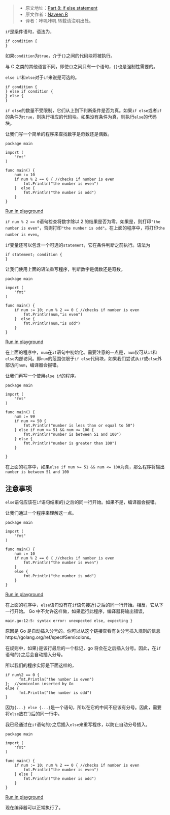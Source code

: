 > * 原文地址：[Part 8: if else statement](https://golangbot.com/if-statement/)
> * 原文作者：[Naveen R](https://golangbot.com/about/)
> * 译者：咔叽咔叽
转载请注明出处。

`if`是条件语句，语法为，

```golang
if condition {  
}
```
如果`condition`为`true`，介于`{}`之间的代码块将被执行。

与 C 之类的其他语言不同，即使`{}`之间只有一个语句，`{}`也是强制性需要的。

`else if`和`else`对于`if`来说是可选的。

```golang
if condition {  
} else if condition {
} else {
}
```

`if else`的数量不受限制，它们从上到下判断条件是否为真。如果`if else`或者`if`的条件为`true`，则执行相应的代码块。如果没有条件为真，则执行`else`的代码块。

让我们写一个简单的程序来查找数字是奇数还是偶数。

```golang
package main

import (  
    "fmt"
)

func main() {  
    num := 10
    if num % 2 == 0 { //checks if number is even
        fmt.Println("the number is even") 
    }  else {
        fmt.Println("the number is odd")
    }
}
```
[Run in playground](https://play.golang.org/p/vWfN8UqZUr)

`if num % 2 == 0`语句检查将数字除以 2 的结果是否为零。如果是，则打印`"the number is even"`，否则打印`"the number is odd"`。在上面的程序中，将打印`the number is even`。

`if`变量还可以包含一个可选的`statement`，它在条件判断之前执行。语法为

```golang
if statement; condition {  
}
```

让我们使用上面的语法重写程序，判断数字是偶数还是奇数。

```golang
package main

import (  
    "fmt"
)

func main() {  
    if num := 10; num % 2 == 0 { //checks if number is even
        fmt.Println(num,"is even") 
    }  else {
        fmt.Println(num,"is odd")
    }
}
```
[Run in playground](https://play.golang.org/p/_X9q4MWr4s)

在上面的程序中，`num`在`if`语句中初始化。需要注意的一点是，`num`仅可从`if`和`else`内部访问。即`num`的范围仅限于`if else`代码块，如果我们尝试从`if`或`else`外部访问`num`，编译器会报错。

让我们再写一个使用`else if`的程序。

```golang
package main

import (  
    "fmt"
)

func main() {  
    num := 99
    if num <= 50 {
        fmt.Println("number is less than or equal to 50")
    } else if num >= 51 && num <= 100 {
        fmt.Println("number is between 51 and 100")
    } else {
        fmt.Println("number is greater than 100")
    }

}
```
在上面的程序中，如果`else if num >= 51 && num <= 100`为真，那么程序将输出`number is between 51 and 100`

## 注意事项
`else`语句应该在`if`语句结束的`}`之后的同一行开始。如果不是，编译器会报错。

让我们通过一个程序来理解这一点。

```golang
package main

import (  
    "fmt"
)

func main() {  
    num := 10
    if num % 2 == 0 { //checks if number is even
        fmt.Println("the number is even") 
    }  
    else {
        fmt.Println("the number is odd")
    }
}
```
[Run in playground](https://play.golang.org/p/RYNqZZO2F9)

在上面的程序中，`else`语句没有在`if`语句接近`}`之后的同一行开始。相反，它从下一行开始。 Go 中不允许这样做，如果运行此程序，编译器将输出错误，
```plain
main.go:12:5: syntax error: unexpected else, expecting }  
```

原因是 Go 是自动插入分号的。你可以从这个链接查看有关分号插入规则的信息https://golang.org/ref/spec#Semicolons。

在规则中，如果`}`是该行最后的一个标记，go 将会在之后插入分号。因此，在`if`语句的`}`之后会自动插入分号。

所以我们的程序实际是下面这样的，

```golang
if num%2 == 0 {  
      fmt.Println("the number is even") 
};  //semicolon inserted by Go
else {  
      fmt.Println("the number is odd")
}
```

因为`{...} else {...}`是一个语句，所以在它的中间不应该有分号。因此，需要将`else`放在`}后的同一行中。
                                                                              
我已经通过在`if`语句的`}`之后插入`else`来重写程序，以防止自动分号插入。

```golang
package main

import (  
    "fmt"
)

func main() {  
    if num := 10; num % 2 == 0 { //checks if number is even
        fmt.Println("the number is even") 
    } else {
        fmt.Println("the number is odd")
    }
}
```
[Run in playground](https://play.golang.org/p/hv_27vbIBC)

现在编译器可以正常执行了。







